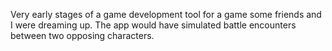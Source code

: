 Very early stages of a game development tool for a game some friends and I were dreaming up. The app would have simulated battle encounters between two opposing characters.
